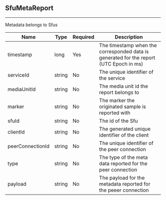 ## SfuMetaReport
---


Metadata belongs to Sfus


Name | Type | Required | Description 
--- | --- | --- | ---
timestamp | long | Yes | The timestamp when the corresponded data is generated for the report (UTC Epoch in ms)
serviceId | string | No | The unique identifier of the service
mediaUnitId | string | No | The media unit id the report belongs to
marker | string | No | The marker the originated sample is reported with
sfuId | string | No | The id of the Sfu
clientId | string | No | The generated unique identifier of the client
peerConnectionId | string | No | The unique identifier of the peer connection
type | string | No | The type of the meta data reported for the peer connection
payload | string | No | The payload for the metadata reported for the peeer connection